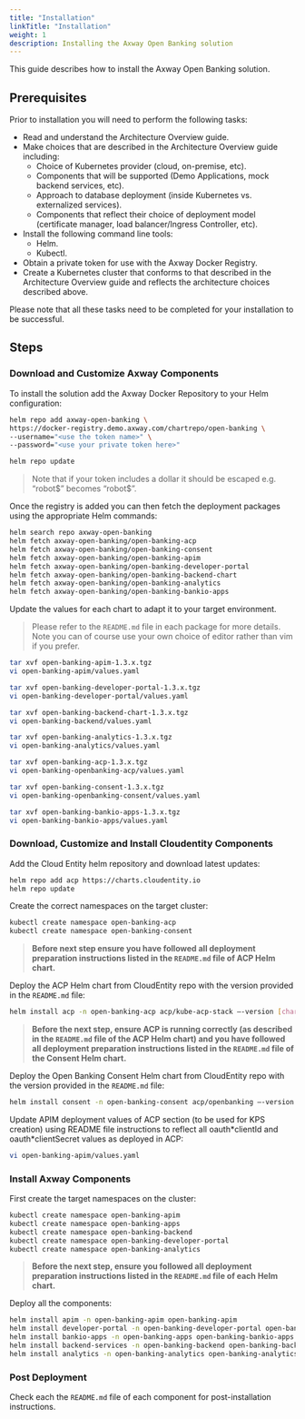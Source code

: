 ```yaml
---
title: "Installation"
linkTitle: "Installation"
weight: 1
description: Installing the Axway Open Banking solution
---
```


This guide describes how to install the Axway Open Banking solution.

## Prerequisites

Prior to installation you will need to perform the following tasks:

* Read and understand the Architecture Overview guide.
* Make choices that are described in the Architecture Overview guide including:
  * Choice of Kubernetes provider (cloud, on-premise, etc).
  * Components that will be supported (Demo Applications, mock backend services, etc).
  * Approach to database deployment (inside Kubernetes vs. externalized services).
  * Components that reflect their choice of deployment model (certificate manager, load balancer/Ingress Controller, etc).
* Install the following command line tools:
  * Helm.
  * Kubectl.
* Obtain a private token for use with the Axway Docker Registry.
* Create a Kubernetes cluster that conforms to that described in the Architecture Overview guide and reflects the architecture choices described above.

Please note that all these tasks need to be completed for your installation to be successful.

## Steps

### Download and Customize Axway Components

To install the solution add the Axway Docker Repository to your Helm configuration:
 
```bash
helm repo add axway-open-banking \ 
https://docker-registry.demo.axway.com/chartrepo/open-banking \ 
--username="<use the token name>" \ 
--password="<use your private token here>"   

helm repo update 
```

> Note that if your token includes a dollar it should be escaped e.g. “robot$” becomes “robot\$”. 

Once the registry is added you can then fetch the deployment packages using the appropriate Helm commands:
 
```bash
helm search repo axway-open-banking
helm fetch axway-open-banking/open-banking-acp
helm fetch axway-open-banking/open-banking-consent
helm fetch axway-open-banking/open-banking-apim
helm fetch axway-open-banking/open-banking-developer-portal
helm fetch axway-open-banking/open-banking-backend-chart
helm fetch axway-open-banking/open-banking-analytics
helm fetch axway-open-banking/open-banking-bankio-apps
```

Update the values for each chart to adapt it to your target environment. 

> Please refer to the `README.md` file in each package for more details. Note you can of course use your own choice of editor rather than vim if you prefer.

 
```bash
tar xvf open-banking-apim-1.3.x.tgz 
vi open-banking-apim/values.yaml  

tar xvf open-banking-developer-portal-1.3.x.tgz 
vi open-banking-developer-portal/values.yaml 

tar xvf open-banking-backend-chart-1.3.x.tgz 
vi open-banking-backend/values.yaml 

tar xvf open-banking-analytics-1.3.x.tgz  
vi open-banking-analytics/values.yaml 

tar xvf open-banking-acp-1.3.x.tgz  
vi open-banking-openbanking-acp/values.yaml 

tar xvf open-banking-consent-1.3.x.tgz  
vi open-banking-openbanking-consent/values.yaml 

tar xvf open-banking-bankio-apps-1.3.x.tgz 
vi open-banking-bankio-apps/values.yaml
```

### Download, Customize and Install Cloudentity Components

Add the Cloud Entity helm repository and download latest updates: 

```bash
helm repo add acp https://charts.cloudentity.io 
helm repo update 
```

Create the correct namespaces on the target cluster:
 
```bash
kubectl create namespace open-banking-acp 
kubectl create namespace open-banking-consent 
```

> **Before next step ensure you have followed all deployment preparation instructions listed in the `README.md` file of ACP Helm chart.**

Deploy the ACP Helm chart from CloudEntity repo with the version provided in the `README.md` file: 

```bash
helm install acp -n open-banking-acp acp/kube-acp-stack –-version [chart-version]  -f open-banking-acp/values.yaml
```

> **Before the next step, ensure ACP is running correctly (as described in the `README.md` file of the ACP Helm chart) and you have followed all deployment preparation instructions listed in the `README.md` file of the Consent Helm chart.**

Deploy the Open Banking Consent Helm chart from CloudEntity repo with the version provided in the `README.md` file:

```bash
helm install consent -n open-banking-consent acp/openbanking –-version [chart-version] -f open-banking-consent/values.yaml
```

Update APIM deployment values of ACP section (to be used for KPS creation) using README file instructions to reflect all oauth\*clientId and oauth\*clientSecret values as deployed in ACP:
 
```bash
vi open-banking-apim/values.yaml 
```

### Install Axway Components

First create the target namespaces on the cluster:

```bash
kubectl create namespace open-banking-apim
kubectl create namespace open-banking-apps    
kubectl create namespace open-banking-backend
kubectl create namespace open-banking-developer-portal
kubectl create namespace open-banking-analytics
```

> **Before the next step, ensure you followed all deployment preparation instructions listed in the `README.md` file of each Helm chart.**

Deploy all the components: 

```bash
helm install apim -n open-banking-apim open-banking-apim
helm install developer-portal -n open-banking-developer-portal open-banking-developer-portal
helm install bankio-apps -n open-banking-apps open-banking-bankio-apps
helm install backend-services -n open-banking-backend open-banking-backend-chart
helm install analytics -n open-banking-analytics open-banking-analytics
```

### Post Deployment

Check each the `README.md` file of each component for post-installation instructions.
